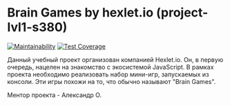 # Brain Games by hexlet.io (project-lvl1-s380)


[![Maintainability](https://api.codeclimate.com/v1/badges/a99a88d28ad37a79dbf6/maintainability)](https://codeclimate.com/github/codeclimate/codeclimate/maintainability)
[![Test Coverage](https://api.codeclimate.com/v1/badges/a99a88d28ad37a79dbf6/test_coverage)](https://codeclimate.com/github/codeclimate/codeclimate/test_coverage)


Данный учебный проект организован компанией Hexlet.io. Он, в первую очередь, нацелен на знакомство с экосистемой JavaScript. В рамках проекта необходимо реализовать набор мини-игр, запускаемых из консоли. Эти игры похожи на то, что обычно называют "Brain Games".

Ментор проекта - Александр О.
